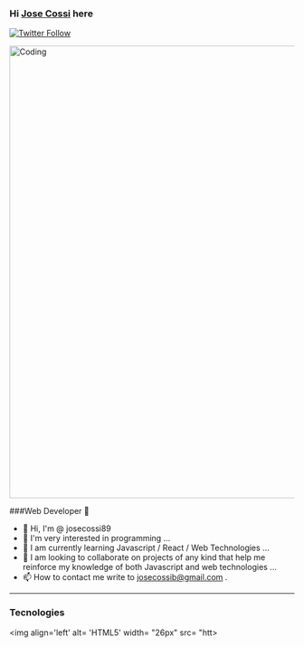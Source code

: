 <!--Encabezado-->

### Hi [Jose Cossi][website profile linkedin] here

<!--Links Redes Sociales-->

[![Twitter Follow](https://img.shields.io/twitter/follow/JosCossi1?color=%231DA1F2&label=Jose%20Cossi&logo=twitter&style=for-the-badge)](https://twitter.com/JosCossi1)

<img align="center" alt="Coding" width="800"  heigth = "150" src="https://res.cloudinary.com/practicaldev/image/fetch/s--sNXjzc6P--/c_limit%2Cf_auto%2Cfl_progressive%2Cq_66%2Cw_880/https://media1.tenor.com/images/0c34272909ee2a4db5606a014082312b/tenor.gif%3Fitemid%3D15828752">

<!--Descripcion de quien soy-->

###Web Developer 🌱

- 👋 Hi, I'm @ josecossi89
- 👀 I'm very interested in programming ...
- 🌱 I am currently learning Javascript / React / Web Technologies ...
- 💞️ I am looking to collaborate on projects of any kind that help me reinforce my knowledge of both Javascript and web technologies ...
- 📫 How to contact me write to josecossib@gmail.com .

---

<!--Tecnologias que manejo-->

### Tecnologies

<img align='left' alt= 'HTML5' width= "26px" src= "htt>

  <!--LINKS DE INTERES-->

[website profile linkedin]: https://linkedin.com/in/josé-cossi-bracho
